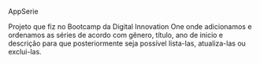 AppSerie

Projeto que fiz no Bootcamp da Digital Innovation One onde adicionamos e ordenamos as séries de acordo com gênero, título, ano de inicio e descrição para que posteriormente seja possível lista-las, atualiza-las ou exclui-las. 

